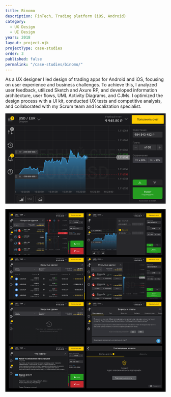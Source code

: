 ```yaml
---
title: Binomo
description: FinTech, Trading platform (iOS, Android)
category:
  - UX Design
  - UI Design
years: 2018
layout: project.njk
projectType: case-studies
order: 3
published: false
permalink: "/case-studies/binomo/"
---
```

	
As a UX designer I led design of trading apps for Android and iOS, focusing on user experience and business challenges. To achieve this, I analyzed user feedback, utilized Sketch and Axure RP, and developed information architecture, user flows, UML Activity Diagrams, and CJMs. I optimized the design process with a UI kit, conducted UX tests and competitive analysis, and collaborated with my Scrum team and localization specialist.

![Traderoom CFD. TP-SL Settings (1).png](images/Traderoom_CFD._TP-SL_Settings_(1).png)

![Frame 2.png](images/Frame_2.png)